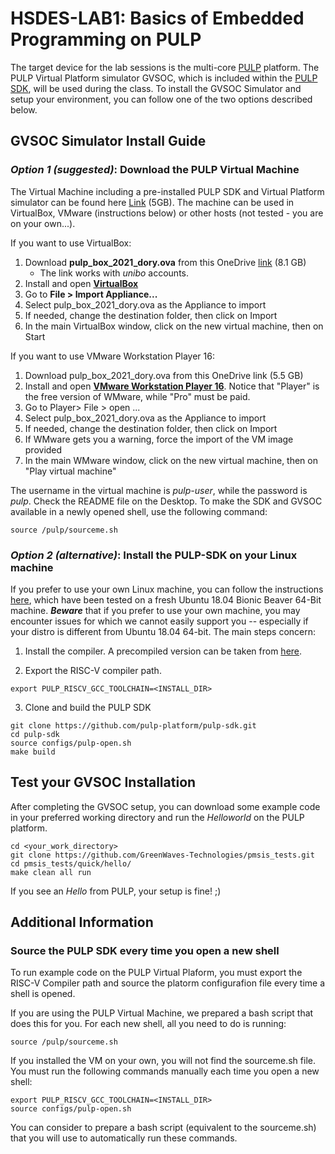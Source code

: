 # HSDES-LAB1: Basics of Embedded Programming on PULP
The target device for the lab sessions is the multi-core [PULP](https://github.com/pulp-platform/pulp) platform. 
The PULP Virtual Platform simulator GVSOC, which is included within the [PULP SDK](https://github.com/pulp-platform/pulp-sdk), will be used during the class. 
To install the GVSOC Simulator and setup your environment, you can follow one of the two options described below. 


## GVSOC Simulator Install Guide

### *Option 1 (suggested)*: Download the PULP Virtual Machine
The Virtual Machine including a pre-installed PULP SDK and Virtual Platform simulator can be found here [Link](https://github.com/pulp-platform/pulp-sdk) (5GB).
The machine can be used in VirtualBox, VMware (instructions below) or other hosts (not tested - you are on your own...).

If you want to use VirtualBox:
1. Download **pulp_box_2021_dory.ova** from this OneDrive [link](https://liveunibo-my.sharepoint.com/:u:/g/personal/alessio_burrello_unibo_it/EYDij6QsMKFBp7pOJx5eQAwBG2FHH59c9fs9a4eorDd9ew?e=f8bJ0O) (8.1 GB)
    * The link works with *unibo* accounts. 
3. Install and open [**VirtualBox**](https://www.virtualbox.org/)
4. Go to **File > Import Appliance...**
5. Select pulp_box_2021_dory.ova as the Appliance to import
6. If needed, change the destination folder, then click on Import
7. In the main VirtualBox window, click on the new virtual machine, then on Start

If you want to use VMware Workstation Player 16:
1. Download pulp_box_2021_dory.ova from this OneDrive link (5.5 GB)
2. Install and open [**VMware Workstation Player 16**](https://www.vmware.com/it/products/workstation-player/workstation-player-evaluation.html). Notice that "Player" is the free version of WMware, while "Pro" must be paid.
3. Go to Player> File > open ...
4. Select pulp_box_2021_dory.ova as the Appliance to import
5. If needed, change the destination folder, then click on Import
6. If WMware gets you a warning, force the import of the VM image provided
7. In the main WMware window, click on the new virtual machine, then on "Play virtual machine"

The username in the virtual machine is _pulp-user_, while the password is _pulp_. Check the README file on the Desktop.
To make the SDK and GVSOC available in a newly opened shell, use the following command:
~~~~~shell
source /pulp/sourceme.sh
~~~~~

### *Option 2 (alternative)*: Install the PULP-SDK on your Linux machine
If you prefer to use your own Linux machine, you can follow the instructions [here](https://github.com/pulp-platform/pulp-sdk#getting-started), which have been tested on a fresh Ubuntu 18.04 Bionic Beaver 64-Bit machine.
**_Beware_** that if you prefer to use your own machine, you may encounter issues for which we cannot easily support you -- especially if your distro is different from Ubuntu 18.04 64-bit.
The main steps concern:
1. Install the compiler. A precompiled version can be taken from [here](https://github.com/pulp-platform/pulp-riscv-gnu-toolchain/releases/tag/v1.0.16).

2. Export the RISC-V compiler path.
~~~~~shell
export PULP_RISCV_GCC_TOOLCHAIN=<INSTALL_DIR>
~~~~~

3. Clone and build the PULP SDK
~~~~~shell
git clone https://github.com/pulp-platform/pulp-sdk.git
cd pulp-sdk
source configs/pulp-open.sh
make build
~~~~~

## Test your GVSOC Installation
After completing the GVSOC setup, you can download some example code in your preferred working directory and run the _Helloworld_ on the PULP platform.
~~~~~shell
cd <your_work_directory>
git clone https://github.com/GreenWaves-Technologies/pmsis_tests.git
cd pmsis_tests/quick/hello/
make clean all run
~~~~~
If you see an *Hello* from PULP, your setup is fine! ;)

## Additional Information
### Source the PULP SDK every time you open a new shell
To run example code on the PULP Virtual Plaform, you must export the RISC-V Compiler path and source the platorm configurafion file every time a shell is opened.

If you are using the PULP Virtual Machine, we prepared a bash script that does this for you. For each new shell, all you need to do is running:
~~~~~shell
source /pulp/sourceme.sh
~~~~~

If you installed the VM on your own, you will not find the sourceme.sh file. You must run the following commands manually each time you open a new shell: 

~~~~~shell
export PULP_RISCV_GCC_TOOLCHAIN=<INSTALL_DIR>
source configs/pulp-open.sh
~~~~~

You can consider to prepare a bash script (equivalent to the sourceme.sh) that you will use to automatically run these commands.




